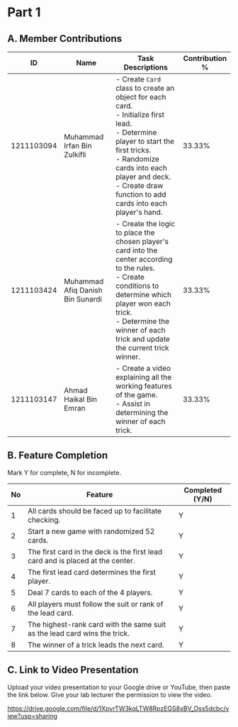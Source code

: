 # Part 1

## A. Member Contributions
| ID         | Name                             | Task Descriptions                                                                  | Contribution % |
| ---------- | -------------------------------- | --------------------------------------------------------------------------------- | -------------- |
| 1211103094 | Muhammad Irfan Bin Zulkifli      | - Create `Card` class to create an object for each card.<br>- Initialize first lead.<br>- Determine player to start the first tricks.<br>- Randomize cards into each player and deck.<br>- Create draw function to add cards into each player's hand. | 33.33%         |
| 1211103424 | Muhammad Afiq Danish Bin Sunardi | - Create the logic to place the chosen player's card into the center according to the rules.<br>- Create conditions to determine which player won each trick.<br>- Determine the winner of each trick and update the current trick winner. | 33.33%         |
| 1211103147 | Ahmad Haikal Bin Emran           | - Create a video explaining all the working features of the game.<br>- Assist in determining the winner of each trick.                              | 33.33%         |


## B. Feature Completion

Mark Y for complete, N for incomplete.

No | Feature                                                                         | Completed (Y/N)
-- | ------------------------------------------------------------------------------- | ---------------
1  | All cards should be faced up to facilitate checking.                            |         Y
2  | Start a new game with randomized 52 cards.                                      |         Y
3  | The first card in the deck is the first lead card and is placed at the center.  |         Y
4  | The first lead card determines the first player.                                |         Y
5  | Deal 7 cards to each of the 4 players.                                          |         Y
6  | All players must follow the suit or rank of the lead card.                      |         Y
7  | The highest-rank card with the same suit as the lead card wins the trick.       |         Y
8  | The winner of a trick leads the next card.                                      |         Y


## C. Link to Video Presentation

Upload your video presentation to your Google drive or YouTube, then paste the link below. Give your lab lecturer the permission to view the video.

https://drive.google.com/file/d/1XpvrTW3kqLTW8RpzEGS8xBV_Oss5dcbc/view?usp=sharing
